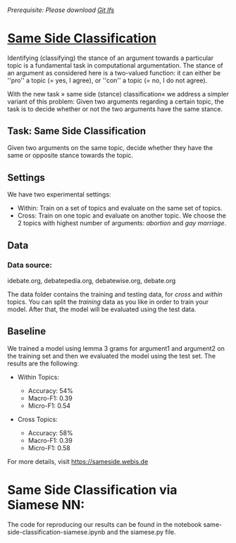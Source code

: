 ###### Prerequisite: Please download [Git lfs](https://git-lfs.github.com/) 
 
# [Same Side Classification](https://sameside.webis.de) 

Identifying (classifying) the stance of an argument towards a particular topic is a fundamental task in computational argumentation. The stance of an argument as considered here is a two-valued function: it can either be ''pro'' a topic (= yes, I agree), or ''con'' a topic (= no, I do not agree).

With the new task » same side (stance) classification« we address a simpler variant of this problem: Given two arguments regarding a certain topic, the task is to decide whether or not the two arguments have the same stance. 
  
## Task: Same Side Classification

Given two arguments on the same topic, decide whether they have the same or opposite stance towards the topic. 


## Settings
We have two experimental settings:
 - Within: Train on a set of topics and evaluate on the same set of topics.
 - Cross: Train on one topic and evaluate on another topic.
We choose the 2 topics with highest number of arguments: *abortion* and *gay marriage*.


## Data
### Data source:
idebate.org, debatepedia.org, debatewise.org, debate.org

The data folder contains the training and testing data, for *cross* and *within* topics. You can split the *training* data as you like in order to train your model. After that, the model will be evaluated using the test data.

## Baseline
We trained a model using lemma 3 grams for argument1 and argument2 on the training set and then we evaluated the model using the test set. The results are the following:

 - Within Topics:
   - 	Accuracy: 54%
   - 	Macro-F1:  0.39
   - 	Micro-F1: 0.54

 - Cross Topics:
   - 	Accuracy: 58%
   - 	Macro-F1:  0.39
   - 	Micro-F1: 0.58
   
For more details, visit https://sameside.webis.de

# Same Side Classification via Siamese NN:


The code for reproducing our results can be found in the notebook same-side-classification-siamese.ipynb and the siamese.py file.
